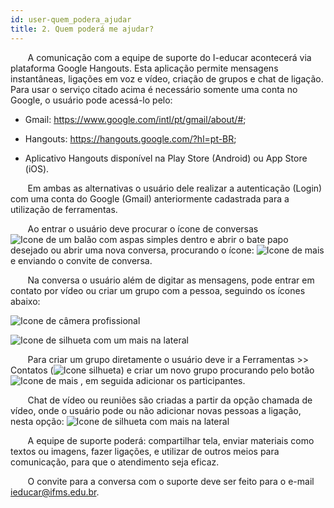 ```yaml
---
id: user-quem_podera_ajudar
title: 2. Quem poderá me ajudar?
---
```


&nbsp;&nbsp;&nbsp;&nbsp;&nbsp;&nbsp;&nbsp;A comunicação com a equipe de suporte do I-educar acontecerá via plataforma Google Hangouts. Esta aplicação permite mensagens instantâneas, ligações em voz e vídeo, criação de grupos e chat de ligação. 
Para usar o serviço citado acima é necessário somente uma conta no Google, o usuário pode acessá-lo pelo: 

+ Gmail: https://www.google.com/intl/pt/gmail/about/#;

+ Hangouts:  https://hangouts.google.com/?hl=pt-BR;

+ Aplicativo Hangouts disponível na Play Store (Android) ou App Store (iOS). 

&nbsp;&nbsp;&nbsp;&nbsp;&nbsp;&nbsp;&nbsp;Em ambas as alternativas o usuário dele realizar a autenticação (Login) com uma conta do Google (Gmail) anteriormente cadastrada para a utilização de ferramentas.

&nbsp;&nbsp;&nbsp;&nbsp;&nbsp;&nbsp;&nbsp;Ao entrar o usuário deve procurar o ícone de conversas <img alt="Icone de um balão com aspas simples dentro" src="/img/icone_de_conversa.png" class="img"/>   e abrir o bate papo desejado ou abrir uma nova conversa, procurando o ícone: <img alt="Icone de mais" src="/img/icone_nova_conversa.png" class="img mais"/> e enviando o convite de conversa. 

&nbsp;&nbsp;&nbsp;&nbsp;&nbsp;&nbsp;&nbsp;Na conversa o usuário  além de digitar as mensagens, pode entrar em contato por vídeo ou criar um grupo com a pessoa, seguindo os ícones abaixo: 

<div class="containerImg">

![Icone de câmera profissional](/img/cameraProfessional.png)

![Icone de silhueta com um mais na lateral](/img/silhuetaMais.png)
</div>

&nbsp;&nbsp;&nbsp;&nbsp;&nbsp;&nbsp;&nbsp;Para criar um grupo diretamente o usuário deve ir a Ferramentas >> Contatos (<img src="/img/silhueta.png" alt="Icone silhueta" class="img"/>) e criar um novo grupo procurando pelo botão <img src="/img/icone_nova_conversa.png" alt="Icone de mais" class="img mais" /> , em seguida adicionar os participantes. 

&nbsp;&nbsp;&nbsp;&nbsp;&nbsp;&nbsp;&nbsp;Chat de vídeo ou reuniões são criadas a partir da opção chamada de vídeo, onde o usuário pode ou não adicionar novas pessoas a ligação, nesta opção: <img src="/img/silhuetaMais.png" alt="Icone de silhueta com mais na lateral" class="img_final" />

&nbsp;&nbsp;&nbsp;&nbsp;&nbsp;&nbsp;&nbsp;A equipe de suporte poderá: compartilhar tela, enviar materiais como textos ou imagens, fazer ligações, e utilizar de outros meios para comunicação, para que o atendimento seja eficaz. 

&nbsp;&nbsp;&nbsp;&nbsp;&nbsp;&nbsp;&nbsp;O convite para a conversa com o suporte deve ser feito para o e-mail ieducar@ifms.edu.br.  
